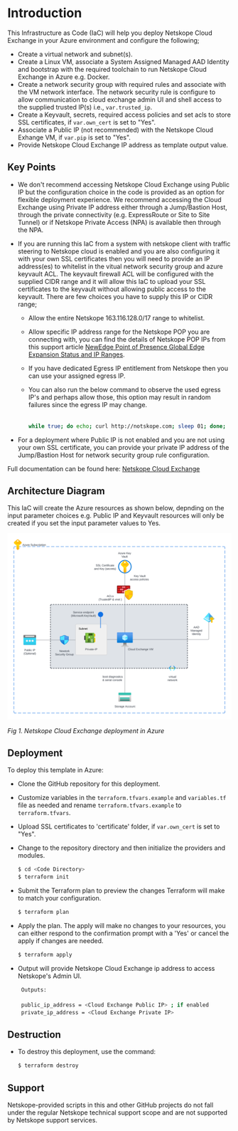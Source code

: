# Introduction

This Infrastructure as Code (IaC) will help you deploy Netskope Cloud Exchange in your Azure environment and configure the following;

- Create a virtual network and subnet(s).
- Create a Linux VM, associate a System Assigned Managed AAD Identity and bootstrap with the required toolchain to run Netskope Cloud Exchange in Azure e.g. Docker.
- Create a network security group with required rules and associate with the VM network interface. The network security rule is configure to allow communication to cloud exchange admin UI and shell access to the supplied trusted IP(s) i.e., ` var.trusted_ip `.
- Create a Keyvault, secrets, required access policies and set acls to store SSL certificates, if ` var.own_cert ` is set to "Yes".
- Associate a Public IP (not recommended) with the Netskope Cloud Exhange VM, if ` var.pip ` is set to "Yes". 
- Provide Netskope Cloud Exchange IP address as template output value.

## Key Points

- We don't recommend accessing Netskope Cloud Exchange using Public IP but the configuration choice in the code is provided as an option for flexible deployment experience. We recommend accessing the Cloud Exchange using Private IP address either through a Jump/Bastion Host, through the private connectivity (e.g. ExpressRoute or Site to Site Tunnel) or if Netskope Private Access (NPA) is available then through the NPA.

- If you are running this IaC from a system with netskope client with traffic steering to Netskope cloud is enabled and you are also configuring it with your own SSL certificates then you will need to provide an IP address(es) to whitelist in the vitual network security group and azure keyvault ACL. The keyvault firewall ACL will be configured with the supplied CIDR range and it will allow this IaC to upload your SSL certificates to the keyvault without allowing public access to the keyvault. There are few choices you have to supply this IP or CIDR range;

    - Allow the entire Netskope 163.116.128.0/17 range to whitelist.
    - Allow specific IP address range for the Netskope POP you are connecting with, you can find the details of Netskope POP IPs from this support article [NewEdge Point of Presence Global Edge Expansion Status and IP Ranges](https://support.netskope.com/hc/en-us/articles/360035977513). 
    - If you have dedicated Egress IP entitlement from Netskope then you can use your assigned egress IP.
    - You can also run the below command to observe the used egress IP's and perhaps allow those, this option may result in random failures since the egress IP may change.

        ``` sh

        while true; do echo; curl http://notskope.com; sleep 01; done;

        ```

- For a deployment where Public IP is not enabled and you are not using your own SSL certificate, you can provide your private IP address of the Jump/Bastion Host for network security group rule configuration.


Full documentation can be found here: [Netskope Cloud Exchange](https://docs.netskope.com/en/netskope-cloud-exchange.html)

## Architecture Diagram

This IaC will create the Azure resources as shown below, depnding on the input parameter choices e.g. Public IP and Keyvault resources will only be created if you set the input parameter values to Yes.

![](.//images/ce-azure-n.png)

*Fig 1. Netskope Cloud Exchange deployment in Azure*

## Deployment

To deploy this template in Azure:
- Clone the GitHub repository for this deployment.
- Customize variables in the `terraform.tfvars.example` and `variables.tf` file as needed and rename `terraform.tfvars.example` to `terraform.tfvars`.
- Upload SSL certificates to 'certificate' folder, if ` var.own_cert ` is set to "Yes".
- Change to the repository directory and then initialize the providers and modules.

   ```sh
   $ cd <Code Directory>
   $ terraform init
    ```
- Submit the Terraform plan to preview the changes Terraform will make to match your configuration.

   ```sh
   $ terraform plan
   ```
- Apply the plan. The apply will make no changes to your resources, you can either respond to the confirmation prompt with a 'Yes' or cancel the apply if changes are needed.

   ```sh
   $ terraform apply
   ```
- Output will provide Netskope Cloud Exchange ip address to access Netskope's Admin UI.

   ```sh
    Outputs:

    public_ip_address = <Cloud Exchange Public IP> ; if enabled
    private_ip_address = <Cloud Exchange Private IP>

   ```

## Destruction

- To destroy this deployment, use the command:

   ```sh
   $ terraform destroy
   ```

## Support

Netskope-provided scripts in this and other GitHub projects do not fall under the regular Netskope technical support scope and are not supported by Netskope support services.